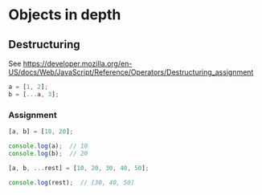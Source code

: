 # Objects in depth

## Destructuring

See https://developer.mozilla.org/en-US/docs/Web/JavaScript/Reference/Operators/Destructuring_assignment

```js
a = [1, 2];
b = [...a, 3];
```

### Assignment

```js
[a, b] = [10, 20];

console.log(a);  // 10
console.log(b);  // 20

[a, b, ...rest] = [10, 20, 30, 40, 50];

console.log(rest);  // [30, 40, 50]
```
